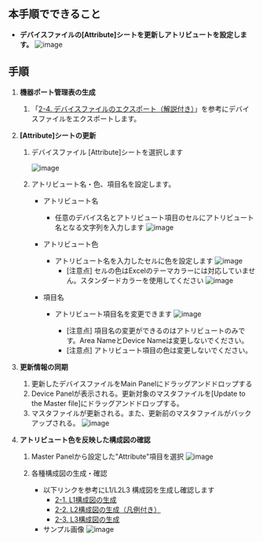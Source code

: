## 本手順でできること
* **デバイスファイルの[Attribute]シートを更新しアトリビュートを設定します。**
![image](https://github.com/user-attachments/assets/f05b29db-2ffd-4686-8fba-e34db8af5c2f)


## 手順
1. **機器ポート管理表の生成**
    1. 「[2-4. デバイスファイルのエクスポート（解説付き）](https://github.com/cisco-open/network-sketcher/blob/main/User_Guide/Japanese/2-4.%20%E3%83%87%E3%83%90%E3%82%A4%E3%82%B9%E3%83%95%E3%82%A1%E3%82%A4%E3%83%AB%E3%81%AE%E3%82%A8%E3%82%AF%E3%82%B9%E3%83%9D%E3%83%BC%E3%83%88.pdf)」を参考にデバイスファイルをエクスポートします。

1. **[Attribute]シートの更新**
    1. デバイスファイル [Attribute]シートを選択します

       ![image](https://github.com/user-attachments/assets/f330506b-808e-4f59-8692-b2a53e42bb04)

    1. アトリビュート名・色、項目名を設定します。
       - アトリビュート名
         - 任意のデバイス名とアトリビュート項目のセルにアトリビュート名となる文字列を入力します
           ![image](https://github.com/user-attachments/assets/cfa3e1cd-08d5-448b-a6e5-c0750ff9c155)

       - アトリビュート色
         - アトリビュート名を入力したセルに色を設定します
           ![image](https://github.com/user-attachments/assets/c0f3e505-0085-47bc-a918-efe38800d9bc)
           - [注意点] セルの色はExcelのテーマカラーには対応していません。スタンダードカラーを使用してください
             ![image](https://github.com/user-attachments/assets/99083ac2-9a96-4d55-89f0-4657a8a60957)

       - 項目名
         - アトリビュート項目名を変更できます
           ![image](https://github.com/user-attachments/assets/378b2b6e-7951-40b4-9ee9-9cd830c1a335)

           - [注意点] 項目名の変更ができるのはアトリビュートのみです。Area NameとDevice Nameは変更しないでください。
           - [注意点] アトリビュート項目の色は変更しないでください。


1. **更新情報の同期**
    1. 更新したデバイスファイルをMain Panelにドラッグアンドドロップする
    1. Device Panelが表示される。更新対象のマスタファイルを[Update to the Master file]にドラッグアンドドロップする。
    1. マスタファイルが更新される。また、更新前のマスタファイルがバックアップされる。
       ![image](https://github.com/user-attachments/assets/1f343875-ad12-4436-84cd-0c033c4e3f42)


1. **アトリビュート色を反映した構成図の確認**
   1. Master Panelから設定した"Attribute"項目を選択
   ![image](https://github.com/user-attachments/assets/4b29e355-2daf-44b8-91b7-29295c553e96)

   2. 各種構成図の生成・確認
       - 以下リンクを参考にL1/L2L3 構成図を生成し確認します
          - [2-1. L1構成図の生成](https://github.com/cisco-open/network-sketcher/blob/main/User_Guide/Japanese/2-1.%20L1%E6%A7%8B%E6%88%90%E5%9B%B3%E3%81%AE%E7%94%9F%E6%88%90.pdf)
          - [2-2. L2構成図の生成（凡例付き）](https://github.com/cisco-open/network-sketcher/blob/main/User_Guide/Japanese/2-2.%20L2%E6%A7%8B%E6%88%90%E5%9B%B3%E3%81%AE%E7%94%9F%E6%88%90.pdf)
          - [2-3. L3構成図の生成](https://github.com/cisco-open/network-sketcher/blob/main/User_Guide/Japanese/2-3.%20L3%E6%A7%8B%E6%88%90%E5%9B%B3%E3%81%AE%E7%94%9F%E6%88%90.pdf)
        -  サンプル画像
       ![image](https://github.com/user-attachments/assets/6c1e64db-a8f6-4336-9ccf-e3543f838af5)










